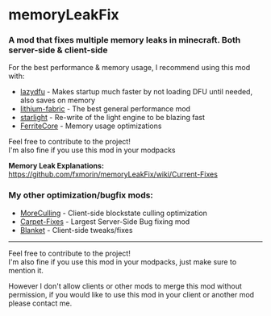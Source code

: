 # memoryLeakFix  
### A mod that fixes multiple memory leaks in minecraft. Both server-side & client-side  
  
For the best performance & memory usage, I recommend using this mod with:  
- [lazydfu](https://github.com/astei/lazydfu) - Makes startup much faster by not loading DFU until needed, also saves on memory  
- [lithium-fabric](https://github.com/CaffeineMC/lithium-fabric) - The best general performance mod  
- [starlight](https://github.com/PaperMC/Starlight) - Re-write of the light engine to be blazing fast  
- [FerriteCore](https://github.com/malte0811/FerriteCore) - Memory usage optimizations 
  
  
Feel free to contribute to the project!  
I'm also fine if you use this mod in your modpacks  
  
**Memory Leak Explanations:** https://github.com/fxmorin/memoryLeakFix/wiki/Current-Fixes  

### My other optimization/bugfix mods:  
* [MoreCulling](https://github.com/fxmorin/MoreCulling) - Client-side blockstate culling optimization  
* [Carpet-Fixes](https://github.com/fxmorin/carpet-fixes) - Largest Server-Side Bug fixing mod  
* [Blanket](https://github.com/BlanketMC/blanket-client-tweaks) - Client-side tweaks/fixes  

---
  
Feel free to contribute to the project!  
I'm also fine if you use this mod in your modpacks, just make sure to mention it.  

However I don't allow clients or other mods to merge this mod without permission, if you would like to use this mod in your client or another mod please contact me.
